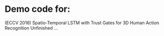# Demo code for:
  (ECCV 2016) Spatio-Temporal LSTM with Trust Gates for 3D Human Action Recognition
  Unfinished ...
